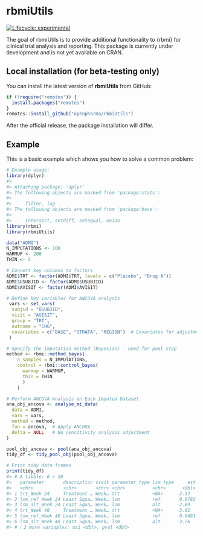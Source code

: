 
<!-- README.md is generated from README.Rmd. Please edit that file -->

# rbmiUtils

<!-- badges: start -->

[![Lifecycle:
experimental](https://img.shields.io/badge/lifecycle-experimental-orange.svg)](https://www.tidyverse.org/lifecycle/#experimental)
<!-- badges: end -->

The goal of rbmiUtils is to provide additional functionality to {rbmi}
for clinical trial analysis and reporting. This package is currently
under development and is not yet available on CRAN.

## Local installation (for beta-testing only)

You can install the latest version of **rbmiUtils** from GitHub:

``` r
if (!require("remotes")) {
  install.packages("remotes")
}
remotes::install_github("openpharma/rbmiUtils")
```

After the official release, the package installation will differ.

## Example

This is a basic example which shows you how to solve a common problem:

``` r
# Example usage:
library(dplyr)
#> 
#> Attaching package: 'dplyr'
#> The following objects are masked from 'package:stats':
#> 
#>     filter, lag
#> The following objects are masked from 'package:base':
#> 
#>     intersect, setdiff, setequal, union
library(rbmi)
library(rbmiUtils)

data("ADMI")
N_IMPUTATIONS <- 100
WARMUP <- 200
THIN <- 5

# Convert key columns to factors
ADMI$TRT <- factor(ADMI$TRT, levels = c("Placebo", "Drug A"))
ADMI$USUBJID <- factor(ADMI$USUBJID)
ADMI$AVISIT <- factor(ADMI$AVISIT)

# Define key variables for ANCOVA analysis
 vars <- set_vars(
  subjid = "USUBJID",
  visit = "AVISIT",
  group = "TRT",
  outcome = "CHG",
  covariates = c("BASE", "STRATA", "REGION")  # Covariates for adjustment
 )

# Specify the imputation method (Bayesian) - need for pool step
method <- rbmi::method_bayes(
    n_samples = N_IMPUTATIONS,
    control = rbmi::control_bayes(
      warmup = WARMUP,
      thin = THIN
      )
    )

# Perform ANCOVA Analysis on Each Imputed Dataset
ana_obj_ancova <- analyse_mi_data(
  data = ADMI,
  vars = vars,
  method = method,
  fun = ancova,  # Apply ANCOVA
  delta = NULL   # No sensitivity analysis adjustment
)

pool_obj_ancova <- pool(ana_obj_ancova)
tidy_df <- tidy_pool_obj(pool_obj_ancova)

# Print tidy data frames
print(tidy_df)
#> # A tibble: 6 × 10
#>   parameter       description visit parameter_type lsm_type     est    se    lci
#>   <chr>           <chr>       <chr> <chr>          <chr>      <dbl> <dbl>  <dbl>
#> 1 trt_Week 24     Treatment … Week… trt            <NA>     -2.17   0.182 -2.53 
#> 2 lsm_ref_Week 24 Least Squa… Week… lsm            ref       0.0782 0.131 -0.179
#> 3 lsm_alt_Week 24 Least Squa… Week… lsm            alt      -2.09   0.126 -2.34 
#> 4 trt_Week 48     Treatment … Week… trt            <NA>     -3.81   0.256 -4.31 
#> 5 lsm_ref_Week 48 Least Squa… Week… lsm            ref       0.0481 0.185 -0.316
#> 6 lsm_alt_Week 48 Least Squa… Week… lsm            alt      -3.76   0.176 -4.11 
#> # ℹ 2 more variables: uci <dbl>, pval <dbl>
```
